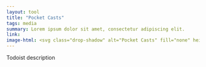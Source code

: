 ```yaml
---
layout: tool
title: "Pocket Casts"
tags: media
summary: Lorem ipsum dolor sit amet, consectetur adipiscing elit.
link: 
image-html: <svg class="drop-shadow" alt="Pocket Casts" fill="none" height="70" viewBox="0 0 70 70" width="70" xmlns="http://www.w3.org/2000/svg"><rect fill="#f43e37" height="70" rx="13" width="70"/><path d="m35.25 54.9375c-3.8938 0-7.7002-1.1546-10.9378-3.3179s-5.761-5.2381-7.2511-8.8355-1.8799-7.5559-1.1203-11.3749 2.6347-7.327 5.388-10.0804c2.7534-2.7533 6.2614-4.6284 10.0804-5.388s7.7775-.3698 11.3749 1.1203 6.6722 4.0135 8.8355 7.2511 3.3179 7.044 3.3179 10.9378h6.5625c0-5.1917-1.5395-10.2669-4.4239-14.5837s-6.9841-7.6813-11.7806-9.6681c-4.7966-1.98683-10.0746-2.50666-15.1666-1.4938-5.092 1.0129-9.7693 3.5129-13.4404 7.1841-3.6712 3.6711-6.1712 8.3484-7.1841 13.4404-1.01286 5.092-.49303 10.37 1.4938 15.1666 1.9868 4.7965 5.3513 8.8962 9.6681 11.7806s9.392 4.4239 14.5837 4.4239zm0-9.707c-1.9739 0-3.9036-.5854-5.5448-1.682-1.6413-1.0967-2.9205-2.6554-3.6759-4.4791s-.9531-3.8305-.568-5.7665 1.3357-3.7144 2.7315-5.1101c1.3957-1.3958 3.1741-2.3464 5.1101-2.7315s3.9428-.1874 5.7665.568 3.3824 2.0346 4.4791 3.6759c1.0966 1.6412 1.682 3.5709 1.682 5.5448h5.7422c0-3.1096-.9221-6.1494-2.6498-8.735-1.7276-2.5856-4.1831-4.6008-7.0561-5.7908-2.8729-1.19-6.0342-1.5014-9.0841-.8947-3.0499.6066-5.8514 2.1041-8.0503 4.3029-2.1988 2.1989-3.6963 5.0004-4.3029 8.0503-.6067 3.0499-.2953 6.2112.8947 9.0841 1.19 2.873 3.2052 5.3285 5.7908 7.0561 2.5856 1.7277 5.6254 2.6498 8.735 2.6498z" fill="#fff"/></svg>
---
```


Todoist description